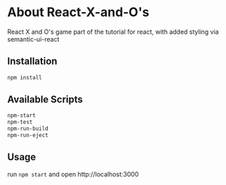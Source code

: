 # About React-X-and-O's
React X and O's game part of the tutorial for react, with added styling via semantic-ui-react

## Installation
```bash
npm install
```
## Available Scripts
```bash
npm-start
npm-test
npm-run-build
npm-run-eject
```
## Usage

run `npm start` and open http://localhost:3000